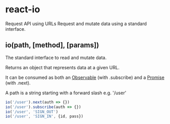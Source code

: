 # react-io
Request API using URLs
Request and mutate data using a standard interface.

## io(path, [method], [params])
The standard interface to read and mutate data.

Returns an object that represents data at a given URL.

It can be consumed as both an [Observable](https://github.com/zenparsing/es-observable) (with .subscribe) and a [Promise](https://developer.mozilla.org/en/docs/Web/JavaScript/Reference/Global_Objects/Promise) (with .next).

A path is a string starting with a forward slash e.g. '/user'

```javascript
io('/user').next(auth => {})
io('/user').subscribe(auth => {})
io('/user', 'SIGN_OUT')
io('/user', 'SIGN_IN', {id, pass})
```
